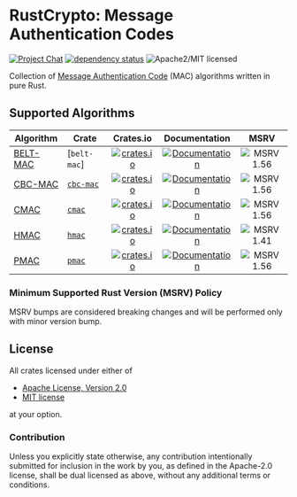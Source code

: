 # RustCrypto: Message Authentication Codes

[![Project Chat][chat-image]][chat-link]
[![dependency status][deps-image]][deps-link]
![Apache2/MIT licensed][license-image]

Collection of [Message Authentication Code][1] (MAC) algorithms written in pure Rust.

## Supported Algorithms

| Algorithm  | Crate        |                                            Crates.io                                            |                                  Documentation                                   |          MSRV           |
|------------|--------------|:-----------------------------------------------------------------------------------------------:|:--------------------------------------------------------------------------------:|:-----------------------:|
| [BELT-MAC] | [`belt-mac`] | [![crates.io](https://img.shields.io/crates/v/belt-mac.svg)](https://crates.io/crates/belt-mac) | [![Documentation](https://docs.rs/belt-mac/badge.svg)](https://docs.rs/belt-mac) | ![MSRV 1.56][msrv-1.56] |
| [CBC-MAC]  | [`cbc-mac`]  |  [![crates.io](https://img.shields.io/crates/v/cbc-mac.svg)](https://crates.io/crates/cbc-mac)  |  [![Documentation](https://docs.rs/cbc-mac/badge.svg)](https://docs.rs/cbc-mac)  | ![MSRV 1.56][msrv-1.56] |
| [CMAC]     | [`cmac`]     |     [![crates.io](https://img.shields.io/crates/v/cmac.svg)](https://crates.io/crates/cmac)     |     [![Documentation](https://docs.rs/cmac/badge.svg)](https://docs.rs/cmac)     | ![MSRV 1.56][msrv-1.56] |
| [HMAC]     | [`hmac`]     |     [![crates.io](https://img.shields.io/crates/v/hmac.svg)](https://crates.io/crates/hmac)     |     [![Documentation](https://docs.rs/hmac/badge.svg)](https://docs.rs/hmac)     | ![MSRV 1.41][msrv-1.41] |
| [PMAC]     | [`pmac`]     |     [![crates.io](https://img.shields.io/crates/v/pmac.svg)](https://crates.io/crates/pmac)     |     [![Documentation](https://docs.rs/pmac/badge.svg)](https://docs.rs/pmac)     | ![MSRV 1.56][msrv-1.56] |

### Minimum Supported Rust Version (MSRV) Policy

MSRV bumps are considered breaking changes and will be performed only with minor version bump.

## License

All crates licensed under either of

* [Apache License, Version 2.0](http://www.apache.org/licenses/LICENSE-2.0)
* [MIT license](http://opensource.org/licenses/MIT)

at your option.

### Contribution

Unless you explicitly state otherwise, any contribution intentionally submitted for inclusion in the work by you, as
defined in the Apache-2.0 license, shall be dual licensed as above, without any additional terms or conditions.

[//]: # (badges)

[chat-image]: https://img.shields.io/badge/zulip-join_chat-blue.svg

[chat-link]: https://rustcrypto.zulipchat.com/#narrow/stream/260044-MACs

[license-image]: https://img.shields.io/badge/license-Apache2.0/MIT-blue.svg

[deps-image]: https://deps.rs/repo/github/RustCrypto/MACs/status.svg

[deps-link]: https://deps.rs/repo/github/RustCrypto/MACs

[msrv-1.41]: https://img.shields.io/badge/rustc-1.41.0+-blue.svg

[msrv-1.56]: https://img.shields.io/badge/rustc-1.56.0+-blue.svg

[//]: # (crates)

[`cbc-mac`]: ./cbc-mac

[`cmac`]: ./cmac

[`hmac`]: ./hmac

[`pmac`]: ./pmac

[//]: # (footnotes)

[1]: https://en.wikipedia.org/wiki/Message_authentication_code

[//]: # (algorithms)

[CBC-MAC]: https://en.wikipedia.org/wiki/CBC-MAC

[CMAC]: https://en.wikipedia.org/wiki/One-key_MAC

[HMAC]: https://en.wikipedia.org/wiki/HMAC

[PMAC]: https://en.wikipedia.org/wiki/PMAC_(cryptography)

[BELT-MAC]: https://apmi.bsu.by/assets/files/std/belt-spec371.pdf


